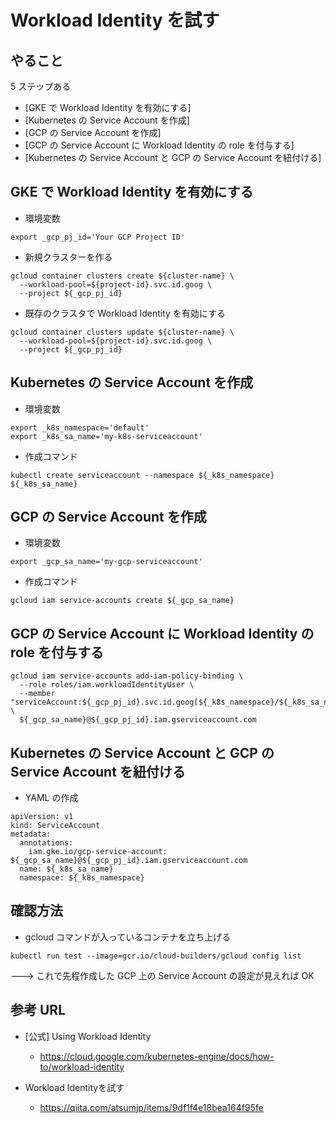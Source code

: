 # Workload Identity を試す

## やること

5 ステップある

+ [GKE で Workload Identity を有効にする]
+ [Kubernetes の Service Account を作成]
+ [GCP の Service Account を作成]
+ [GCP の Service Account に Workload Identity の role を付与する]
+ [Kubernetes の Service Account と GCP の Service Account を紐付ける]

## GKE で Workload Identity を有効にする

+ 環境変数

```
export _gcp_pj_id='Your GCP Project ID'
```

+ 新規クラスターを作る

```
gcloud container clusters create ${cluster-name} \
  --workload-pool=${project-id}.svc.id.goog \
  --project ${_gcp_pj_id}
```

+ 既存のクラスタで Workload Identity を有効にする

```
gcloud container clusters update ${cluster-name} \
  --workload-pool=${project-id}.svc.id.goog \
  --project ${_gcp_pj_id}
```

## Kubernetes の Service Account を作成

+ 環境変数

```
export _k8s_namespace='default'
export _k8s_sa_name='my-k8s-serviceaccount'
```

+ 作成コマンド

```
kubectl create serviceaccount --namespace ${_k8s_namespace} ${_k8s_sa_name}
```

## GCP の Service Account を作成

+ 環境変数

```
export _gcp_sa_name='my-gcp-serviceaccount'
```

+ 作成コマンド

```
gcloud iam service-accounts create ${_gcp_sa_name}
```

## GCP の Service Account に Workload Identity の role を付与する

```
gcloud iam service-accounts add-iam-policy-binding \
  --role roles/iam.workloadIdentityUser \
  --member "serviceAccount:${_gcp_pj_id}.svc.id.goog[${_k8s_namespace}/${_k8s_sa_name}]" \
  ${_gcp_sa_name}@${_gcp_pj_id}.iam.gserviceaccount.com
```

## Kubernetes の Service Account と GCP の Service Account を紐付ける

+ YAML の作成

```
apiVersion: v1
kind: ServiceAccount
metadata:
  annotations:
    iam.gke.io/gcp-service-account: ${_gcp_sa_name}@${_gcp_pj_id}.iam.gserviceaccount.com
  name: ${_k8s_sa_name}
  namespace: ${_k8s_namespace}
```


## 確認方法

+ gcloud コマンドが入っているコンテナを立ち上げる

```
kubectl run test --image=gcr.io/cloud-builders/gcloud config list
```

---> これで先程作成した GCP 上の Service Account の設定が見えれば OK

## 参考 URL

+ [公式] Using Workload Identity
  + https://cloud.google.com/kubernetes-engine/docs/how-to/workload-identity

+ Workload Identityを試す
  + https://qiita.com/atsumjp/items/9df1f4e18bea164f95fe
